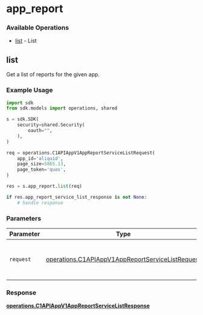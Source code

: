 # app_report

### Available Operations

* [list](#list) - List

## list

Get a list of reports for the given app.

### Example Usage

```python
import sdk
from sdk.models import operations, shared

s = sdk.SDK(
    security=shared.Security(
        oauth="",
    ),
)

req = operations.C1APIAppV1AppReportServiceListRequest(
    app_id='aliquid',
    page_size=5865.13,
    page_token='quos',
)

res = s.app_report.list(req)

if res.app_report_service_list_response is not None:
    # handle response
```

### Parameters

| Parameter                                                                                                            | Type                                                                                                                 | Required                                                                                                             | Description                                                                                                          |
| -------------------------------------------------------------------------------------------------------------------- | -------------------------------------------------------------------------------------------------------------------- | -------------------------------------------------------------------------------------------------------------------- | -------------------------------------------------------------------------------------------------------------------- |
| `request`                                                                                                            | [operations.C1APIAppV1AppReportServiceListRequest](../../models/operations/c1apiappv1appreportservicelistrequest.md) | :heavy_check_mark:                                                                                                   | The request object to use for the request.                                                                           |


### Response

**[operations.C1APIAppV1AppReportServiceListResponse](../../models/operations/c1apiappv1appreportservicelistresponse.md)**

